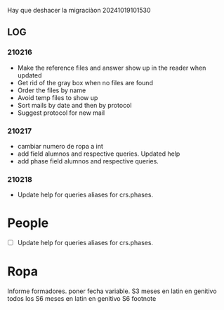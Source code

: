 
Hay que deshacer la migraciàon 20241019101530

## LOG

### 210216

- Make the reference files and answer show up in the reader when updated
- Get rid of the gray box when no files are found
- Order the files by name
- Avoid temp files to show up 
- Sort mails by date and then by protocol
- Suggest protocol for new mail

### 210217

- cambiar numero de ropa a int
- add field alumnos and respective queries. Updated help
- add phase field alumnos and respective queries. 

### 210218

- Update help for queries aliases for crs.phases. 


# People 

- [ ] Update help for queries aliases for crs.phases. 

# Ropa

 Informe formadores. poner fecha variable.
 S3 meses en latin en genitivo
 todos los S6 meses en latin en genitivo
 S6 footnote 
